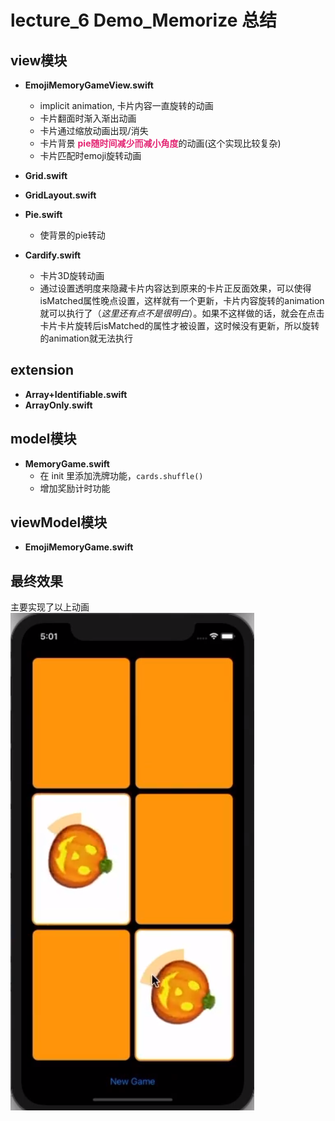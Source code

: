 # lecture_6 Demo_Memorize 总结
## view模块
- **EmojiMemoryGameView.swift**  
    - implicit animation, 卡片内容一直旋转的动画
    - 卡片翻面时渐入渐出动画
    - 卡片通过缩放动画出现/消失
    - 卡片背景 <font color = #e32472>**pie随时间减少而减小角度**</font>的动画(这个实现比较复杂)
    - 卡片匹配时emoji旋转动画

- **Grid.swift**  

- **GridLayout.swift**

- **Pie.swift**
    - 使背景的pie转动

- **Cardify.swift**
    - 卡片3D旋转动画
    - 通过设置透明度来隐藏卡片内容达到原来的卡片正反面效果，可以使得isMatched属性晚点设置，这样就有一个更新，卡片内容旋转的animation就可以执行了（*这里还有点不是很明白*）。如果不这样做的话，就会在点击卡片卡片旋转后isMatched的属性才被设置，这时候没有更新，所以旋转的animation就无法执行

## extension
- **Array+Identifiable.swift**  
- **ArrayOnly.swift**  

## model模块
- **MemoryGame.swift**
    - 在 init 里添加洗牌功能，`cards.shuffle()`
    - 增加奖励计时功能

## viewModel模块
- **EmojiMemoryGame.swift**  

## 最终效果
主要实现了以上动画  
![](./MyDemo_6效果图.png)
